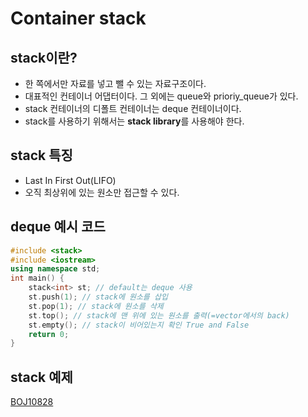 Container stack
==============
## stack이란?
- 한 쪽에서만 자료를 넣고 뺄 수 있는 자료구조이다.
- 대표적인 컨테이너 어댑터이다. 그 외에는 queue와 prioriy_queue가 있다.
- stack 컨테이너의 디폴트 컨테이너는 deque 컨테이너이다.
- stack를 사용하기 위해서는 **stack library**를 사용해야 한다.
## stack 특징
- Last In First Out(LIFO)
- 오직 최상위에 있는 원소만 접근할 수 있다.
## deque 예시 코드
~~~cpp
#include <stack>
#include <iostream>
using namespace std;
int main() {
    stack<int> st; // default는 deque 사용
    st.push(1); // stack에 원소를 삽입
    st.pop(1); // stack에 원소를 삭제
    st.top(); // stack에 맨 위에 있는 원소를 출력(=vector에서의 back)
    st.empty(); // stack이 비어있는지 확인 True and False
    return 0;
}
~~~
## stack 예제
[BOJ10828](../BOJ10828.cpp)